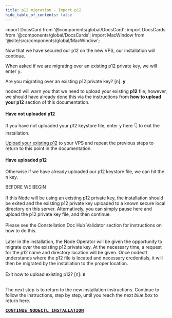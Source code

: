 ```yaml
---
title: p12 migration - Import p12
hide_table_of_contents: false
---
```

<intro-end />

import DocsCard from '@components/global/DocsCard';
import DocsCards from '@components/global/DocsCards';
import MacWindow from '@site/src/components/global/MacWindow';

<head>
  <title>Constellation Network Automation with nodectl</title>
  <meta
    name="description"
    content="nodectl installation of new Node"
  />
</head>

Now that we have secured our p12 on the new VPS, our installation will continue.

When asked if we are migrating over an existing p12 private key, we will enter <kbd>y</kbd>.

<MacWindow>
  Are you migrating over an existing p12 private key? [n]: <b>y</b><br /> 
</MacWindow>

nodectl will warn you that we need to upload your existing **p12** file; however, we should have already done this via the instructions from **how to upload your p12** section of this documentation.

#### Have not uploaded p12
If you have not uploaded your p12 keystore file, enter <kbd>y</kbd> here 👇 to exit the installation. 

[Upload your existing p12](/validate/automated/migrate/nodectl-migrate-upload) to your VPS and repeat the previous steps to return to this point in the documentation.

#### Have uploaded p12
Otherwise if we have already uploaded our p12 keystore file, we can hit the <kbd>n</kbd> key.

<MacWindow>
  BEFORE WE BEGIN <br />
<br />
  If this Node will be using an existing p12 private
  key, the installation should be exited and the existing p12 private key
  uploaded to a known secure local directory on this server. Alternatively, you can simply pause
  here and upload the p12 private key file, and then continue.<br />
<br />
  Please see the Constellation Doc Hub Validator section for instructions on how to do this.<br />
<br />
  Later in the installation, the Node Operator will be given the opportunity to migrate over the
  existing p12 private key. At the necessary time, a request for the p12 name
  and directory location will be given. Once nodectl understands where
  the p12 file is located and necessary credentials, it will then be migrated by the installation to the proper location.<br />
<br />
  Exit now to upload existing p12? [n]: <b>n</b><br />
<br />
</MacWindow>

The next step is to return to the new installation instructions. Continue to follow the instructions, step by step, until you reach the next *blue box* to return here.

**<kbd>[CONTINUE NODECTL INSTALLATION](/validate/automated/install/nodectl-install-automate-existing)</kbd>**